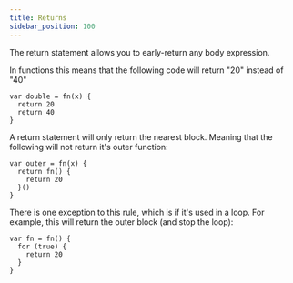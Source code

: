 ```yaml
---
title: Returns
sidebar_position: 100
---
```


The return statement allows you to early-return any body expression.

In functions this means that the following code will return "20" instead of "40"

```loop
var double = fn(x) {
  return 20
  return 40
}
```

A return statement will only return the nearest block. Meaning that the
following will not return it's outer function:

```loop
var outer = fn(x) {
  return fn() {
    return 20
  }()
}
```

There is one exception to this rule, which is if it's used in a loop. For
example, this will return the outer block (and stop the loop):

```loop
var fn = fn() {
  for (true) {
    return 20
  }
}
```
